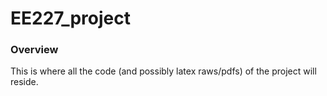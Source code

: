 # EE227_project

### Overview

This is where all the code (and possibly latex raws/pdfs) of the project will reside.

